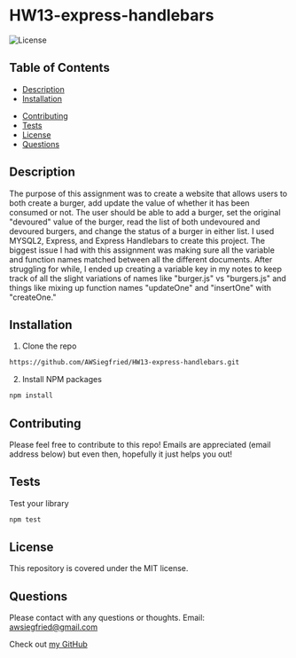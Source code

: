 # **HW13-express-handlebars**
![License](https://img.shields.io/badge/MIT-license-purple)

## **Table of Contents**

* [Description](#Description)
* [Installation](#Installation)
<!-- * [Screenshots](#Screenshots) -->
* [Contributing](#Contributing)
* [Tests](#Tests)
* [License](#License)
* [Questions](#Questions)

## **Description**

The purpose of this assignment was to create a website that allows users to both create a burger, add update the value of whether it has been consumed or not.  The user should be able to add a burger, set the original "devoured" value of the burger, read the list of both undevoured and devoured burgers, and change the status of a burger in either list.  I used MYSQL2, Express, and Express Handlebars to create this project.  The biggest issue I had with this assignment was making sure all the variable and function names matched between all the different documents.  After struggling for while, I ended up creating a variable key in my notes to keep track of all the slight variations of names like "burger.js" vs "burgers.js" and things like mixing up function names "updateOne" and "insertOne" with "createOne."

## **Installation**
1. Clone the repo
```sh
https://github.com/AWSiegfried/HW13-express-handlebars.git
```

2. Install NPM packages
```sh
npm install
```

<!-- ## **Screenshot**
![gif](./Assets/demo.gif) -->


## **Contributing**

Please feel free to contribute to this repo! Emails are appreciated (email address below) but even then, hopefully it just helps you out!


## **Tests**

Test your library
```sh
npm test
```

## **License**

This repository is covered under the MIT license. 

## **Questions**
Please contact with any questions or thoughts.
Email: awsiegfried@gmail.com

Check out [my GitHub](https://github.com/AWSiegfried)

